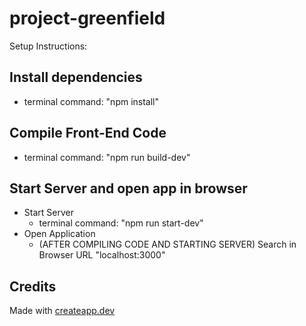 # project-greenfield

Setup Instructions:

## Install dependencies

- terminal command: "npm install"

## Compile Front-End Code

- terminal command: "npm run build-dev"

## Start Server and open app in browser

- Start Server
  - terminal command: "npm run start-dev"
- Open Application
  - (AFTER COMPILING CODE AND STARTING SERVER) Search in Browser URL "localhost:3000"

## Credits

Made with [createapp.dev](https://createapp.dev/)
